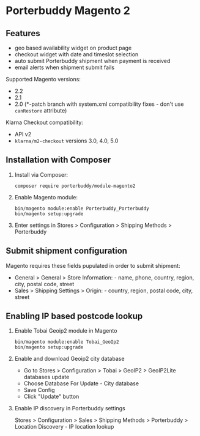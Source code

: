 Porterbuddy Magento 2
=====================

## Features

- geo based availability widget on product page
- checkout widget with date and timeslot selection
- auto submit Porterbuddy shipment when payment is received
- email alerts when shipment submit fails

Supported Magento versions:
- 2.2
- 2.1
- 2.0 (*-patch branch with system.xml compatibility fixes - don't use `canRestore` attribute)

Klarna Checkout compatibility:
- API v2
- `klarna/m2-checkout` versions 3.0, 4.0, 5.0


## Installation with Composer

1. Install via Composer:

    `composer require porterbuddy/module-magento2`

1. Enable Magento module:

    ```
    bin/magento module:enable Porterbuddy_Porterbuddy
    bin/magento setup:upgrade
    ```

1. Enter settings in Stores > Configuration > Shipping Methods > Porterbuddy


## Submit shipment configuration

Magento requires these fields pupulated in order to submit shipment:

- General > General > Store Information: - name, phone, country, region, city, postal code, street
- Sales > Shipping Settings > Origin: - country, region, postal code, city, street


## Enabling IP based postcode lookup

1. Enable Tobai Geoip2 module in Magento

    ```
    bin/magento module:enable Tobai_GeoIp2
    bin/magento setup:upgrade
    ```

1. Enable and download Geoip2 city database

    - Go to Stores > Configuration > Tobai > GeoIP2 > GeoIP2Lite databases update
    - Choose Database For Update - City database
    - Save Config
    - Click "Update" button

1. Enable IP discovery in Porterbuddy settings

    Stores > Configuration > Sales > Shipping Methods > Porterbuddy > Location Discovery -
    IP location lookup
